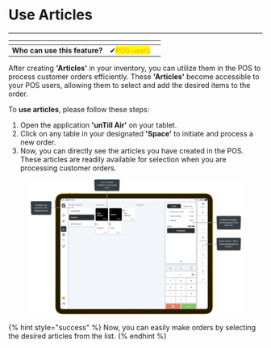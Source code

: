# Use Articles

***

<table data-card-size="large" data-view="cards"><thead><tr><th></th><th></th><th></th></tr></thead><tbody><tr><td><strong>Who can use this feature?</strong></td><td><span data-gb-custom-inline data-tag="emoji" data-code="2714">✔</span><mark style="color:orange;">POS users</mark></td><td></td></tr></tbody></table>

After creating **'Articles'** in your inventory, you can utilize them in the POS to process customer orders efficiently. These **'Articles'** become accessible to your POS users, allowing them to select and add the desired items to the order.

To **use articles**, please follow these steps:

1. Open the application **'unTill Air'** on your tablet.
2. Click on any table in your designated **'Space'** to initiate and process a new order.
3. Now, you can directly see the articles you have created in the POS. These articles are readily available for selection when you are processing customer orders.

<figure><img src="../../../.gitbook/assets/articles-pos-tablet.png" alt=""><figcaption></figcaption></figure>

{% hint style="success" %}
Now, you can easily make orders by selecting the desired articles from the list.
{% endhint %}
